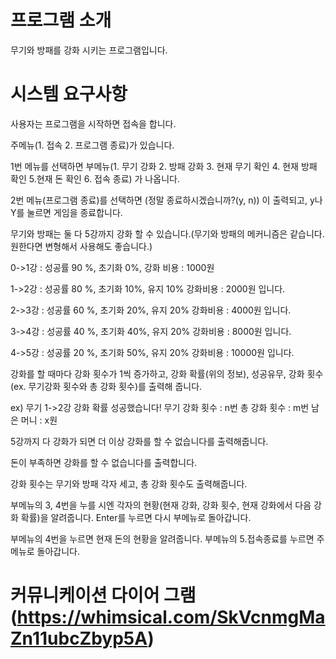# 프로그램 소개
무기와 방패를 강화 시키는 프로그램입니다.


# 시스템 요구사항

사용자는 프로그램을 시작하면 접속을 합니다. 

주메뉴(1. 접속  2. 프로그램 종료)가 있습니다.

1번 메뉴를 선택하면 부메뉴(1. 무기 강화 2. 방패 강화 3. 현재 무기 확인 4. 현재 방패 확인 5.현재 돈 확인 6. 접속 종료) 가 나옵니다.

2번 메뉴(프로그램 종료)를 선택하면 (정말 종료하시겠습니까?(y, n)) 이 출력되고, y나 Y를 눌르면 게임을 종료합니다.

무기와 방패는 둘 다 5강까지 강화 할 수 있습니다.(무기와 방패의 메커니즘은 같습니다. 원한다면 변형해서 사용해도 좋습니다.)

0->1강 : 성공률 90 %, 초기화 0%, 강화 비용 : 1000원

1->2강 : 성공률 80 %, 초기화 10%, 유지 10% 강화비용 : 2000원 입니다.

2->3강 : 성공률 60 %, 초기화 20%, 유지 20%  강화비용 : 4000원 입니다.

3->4강 : 성공률 40 %, 초기화 40%, 유지 20%  강화비용 : 8000원  입니다.

4->5강 : 성공률 20 %, 초기화 50%, 유지 20%  강화비용 : 10000원 입니다.

강화를 할 때마다 강화 횟수가 1씩 증가하고, 강화 확률(위의 정보), 성공유무, 강화 횟수(ex. 무기강화 횟수와 총 강화 횟수)를 출력해 줍니다.

ex) 무기 1->2강 강화 확률
    성공했습니다!
    무기 강화 횟수 : n번
    총 강화 횟수 : m번
    남은 머니 : x원

5강까지 다 강화가 되면 더 이상 강화를 할 수 없습니다를 출력해줍니다. 

돈이 부족하면 강화를 할 수 없습니다를 출력합니다.

강화 횟수는 무기와 방패 각자 세고, 총 강화 횟수도 출력해줍니다.

부메뉴의 3, 4번을 누를 시엔 각자의 현황(현재 강화, 강화 횟수, 현재 강화에서 다음 강화 확률)을 알려줍니다. Enter를 누르면 다시 부메뉴로 돌아갑니다.

부메뉴의 4번을 누르면 현재 돈의 현황을 알려줍니다.
부메뉴의 5.접속종료를 누르면 주메뉴로 돌아갑니다.

# 커뮤니케이션 다이어 그램 (https://whimsical.com/SkVcnmgMaZn11ubcZbyp5A)